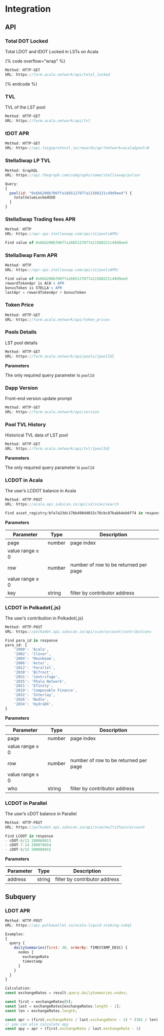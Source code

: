 # Integration

## API

### Total DOT Locked

Total LDOT and tDOT Locked in LSTs on Acala

{% code overflow="wrap" %}
```javascript
Method: HTTP-GET
URL: https://farm.acala.network/api/total_locked
```
{% endcode %}

### TVL

TVL of the LST pool

```jsx
Method: HTTP-GET
URL: https://farm.acala.network/api/tvl
```

### tDOT APR

```jsx
Method: HTTP-GET
URL: https://api.taigaprotocol.io/rewards/apr?network=acala&pool=0
```

### StellaSwap LP TVL

```javascript
Method: GraphQL
URL: https://api.thegraph.com/subgraphs/name/stellaswap/pulsar

Query:
{
  pool(id: "0x6bb200b706ffa1665127877a11588221c49d9eed") {
    totalValueLockedUSD
  }
}
```

### StellaSwap Trading fees APR

```javascript
Method: HTTP
URL: https://apr-api.stellaswap.com/api/v1/poolsAPR/

Find value of 0x6bb200b706ffa1665127877a11588221c49d9eed
```

### StellaSwap Farm APR

```javascript
Method: HTTP
URL: https://apr-api.stellaswap.com/api/v1/poolsAPR/

Find value of 0x6bb200b706ffa1665127877a11588221c49d9eed
rewardTokenApr is ACA's APR
bonusToken is STELLA's APR
lastApr = rewardTokenApr + bonusToken
```

### Token Price

```jsx
Method: HTTP-GET
URL: https://farm.acala.network/api/token_prices
```

### Pools Details

LST pool details

```jsx
Method: HTTP-GET
URL: https://farm.acala.network/api/pools/{poolId}
```

**Parameters**

The only required query parameter is `poolId`

### Dapp Version

Front-end version update prompt

```jsx
Method: HTTP-GET
URL: https://farm.acala.network/api/version
```

### Pool TVL History

Historical TVL data of LST pool

```jsx
Method: HTTP-GET
URL: https://farm.acala.network/api/tvl/{poolId}
```

**Parameters**

The only required query parameter is `poolId`

### LCDOT in Acala

The user’s LCDOT balance in Acala

```jsx
Method: HTTP-POST
URL: https://acala.api.subscan.io/api/v2/scan/search

Find asset_registry/bfa7a23dc17bb490d4032c78cbc87babb4eb6f74 in response
```

**Parameters**

| Parameter       | Type   | Description                           |
| --------------- | ------ | ------------------------------------- |
| page            | number | page index                            |
| value range ≥ 0 |        |                                       |
| row             | number | number of row to be returned per page |
| value range ≥ 0 |        |                                       |
| key             | string | filter by contributor address         |

### LCDOT in Polkadot{.js}

The user’s contribution in Polkadot{.js}

```jsx
Method: HTTP-POST
URL: https://polkadot.api.subscan.io/api/scan/account/contributions

Find para_id in response
para_id: {
	'2000': 'Acala',
	'2002': 'Clover',
	'2004': 'Moonbeam',
	'2006': 'Astar',
	'2012': 'Parallel',
	'2030': 'Bifrost',
	'2031': 'Centrifuge',
	'2035': 'Phala Network',
	'2021': 'Efinity',
	'2019': 'Composable Finance',
	'2032': 'Interlay',
	'2026': 'Nodle',
	'2034': 'HydraDX',
}
```

**Parameters**

| Parameter       | Type   | Description                           |
| --------------- | ------ | ------------------------------------- |
| page            | number | page index                            |
| value range ≥ 0 |        |                                       |
| row             | number | number of row to be returned per page |
| value range ≥ 0 |        |                                       |
| who             | string | filter by contributor address         |

### **LCDOT in Parallel**

The user’s cDOT balance in Parallel

```jsx
Method: HTTP-POST
URL: https://polkadot.api.subscan.io/api/scan/multiChain/account

Find LCDOT in response
- cDOT-6/13 200060013
- cDOT-7-14 200070014
- cDOT-8/15 200080015
```

**Parameters**

| Parameter | Type   | Description                   |
| --------- | ------ | ----------------------------- |
| address   | string | filter by contributor address |

## Subquery

### LDOT APR

```jsx
Method: HTTP-POST
URL: https://api.polkawallet.io/acala-liquid-staking-subql

Examples:
{
  query {
    dailySummaries(first: 30, orderBy: TIMESTAMP_DESC) {
      nodes {
        exchangeRate
        timestamp
      }
    }
  }
}

Calculation: 
const exchangeRates = result.query.dailySummaries.nodes;

const first = exchangeRates[0];
const last = exchangeRates[exchangeRates.length - 1];
const len = exchangeRates.length;

const apr = (first.exchangeRate / last.exchangeRate - 1) * (365 / len);
// you can also calculate apy
const apy = apr + (first.exchangeRate / last.exchangeRate - 1)
```
